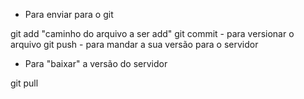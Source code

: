- Para enviar para o git

git add "caminho do arquivo a ser add"
git commit - para versionar o arquivo
git push - para mandar a sua versão para o servidor

- Para "baixar" a versão do servidor

git pull
